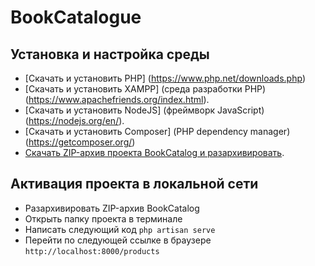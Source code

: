 <h1>BookCatalogue</h1>

## Установка и настройка среды

- [Скачать и установить PHP] (https://www.php.net/downloads.php)
- [Скачать и установить XAMPP] (среда разработки PHP) (https://www.apachefriends.org/index.html).
- [Скачать и установить NodeJS] (фреймворк JavaScript) (https://nodejs.org/en/).
- [Скачать и установить Composer] (PHP dependency manager) (https://getcomposer.org/)
- [Скачать ZIP-архив проекта BookCatalog и разархивировать](https://github.com/bekezh/bookcatalog/archive/refs/heads/master.zip).

## Активация проекта в локальной сети

- Разархивировать ZIP-архив BookCatalog
- Открыть папку проекта в терминале
- Написать следующий код
```php artisan serve```
- Перейти по следующей ссылке в браузере
```http://localhost:8000/products```
